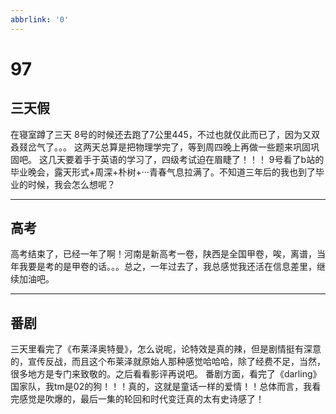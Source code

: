 ```yaml
---
abbrlink: '0'
---
```

# 97

## 三天假

在寝室蹲了三天
8号的时候还去跑了7公里445，不过也就仅此而已了，因为又双叒叕岔气了。。。
这两天总算是把物理学完了，等到周四晚上再做一些题来巩固巩固吧。
这几天要着手于英语的学习了，四级考试迫在眉睫了！！！
9号看了b站的毕业晚会，露天形式+周深+朴树+···青春气息拉满了。不知道三年后的我也到了毕业的时候，我会怎么想呢？
***

## 高考

高考结束了，已经一年了啊！河南是新高考一卷，陕西是全国甲卷，唉，离谱，当年我要是考的是甲卷的话。。。总之，一年过去了，我总感觉我还活在信息差里，继续加油吧。
***

## 番剧

三天里看完了《布莱泽奥特曼》，怎么说呢，论特效是真的辣，但是剧情挺有深意的，宣传反战，而且这个布莱泽就原始人那种感觉哈哈哈，除了经费不足，当然，很多地方是专门来致敬的。之后看看影评再说吧。
番剧方面，看完了《darling》国家队，我tm是02的狗！！！真的，这就是童话一样的爱情！！总体而言，我看完感觉是吹爆的，最后一集的轮回和时代变迁真的太有史诗感了！
